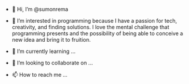 - 👋 Hi, I’m @sumonrema

- 👀 I’m interested in programming because I have a passion for tech, creativity, and finding solutions. I love the mental challenge that programming presents and the possibility of being able to conceive a new idea and bring it to fruition. 

- 🌱 I’m currently learning ...
- 💞️ I’m looking to collaborate on ...
- 📫 How to reach me ...

<!---
sumonrema/sumonrema is a ✨ special ✨ repository because its `README.md` (this file) appears on your GitHub profile.
You can click the Preview link to take a look at your changes.
--->
